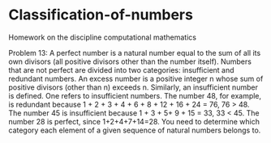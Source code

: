 # Classification-of-numbers
Homework on the discipline computational mathematics

Problem 13:
A perfect number is a natural number equal to the sum of all its own divisors 
(all positive divisors other than the number itself).
Numbers that are not perfect are divided into two categories: insufficient and 
redundant numbers. An excess number is a positive integer n whose sum of positive 
divisors (other than n) exceeds n.
Similarly, an insufficient number is defined. One refers to insufficient numbers. 
The number 48, for example, is redundant because 1 + 2 + 3 + 4 + 6 + 8 + 12 + 16 + 24 = 76, 76 > 48. 
The number 45 is insufficient because 1 + 3 + 5+ 9 + 15 = 33, 33 < 45. The number 28 is perfect, since
1+2+4+7+14=28.
You need to determine which category each element of a given sequence of natural numbers belongs to.
